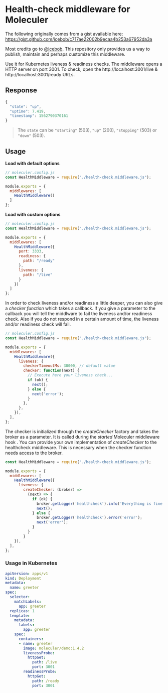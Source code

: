 # Health-check middleware for Moleculer

The following originally comes from a gist available here:
https://gist.github.com/icebob/c717ae22002b9ecaa4b253a67952da3a

Most credits go to [@icebob](https://github.com/icebob).
This repository only provides us a way to publish, maintain and perhaps customize this middleware.

Use it for Kubernetes liveness & readiness checks.
The middleware opens a HTTP server on port 3001.
To check, open the http://localhost:3001/live & http://localhost:3001/ready URLs.

## Response

```js
{
  "state": "up",
  "uptime": 7.419,
  "timestamp": 1562790370161
}
```
> The `state` can be `"starting"` (503), `"up"` (200), `"stopping"` (503) or `"down"` (503).

## Usage

**Load with default options**

```js
// moleculer.config.js
const HealthMiddleware = require("./health-check.middleware.js");

module.exports = {
  middlewares: [
    HealthMiddleware()
  ]
};
```

**Load with custom options**

```js
// moleculer.config.js
const HealthMiddleware = require("./health-check.middleware.js");

module.exports = {
  middlewares: [
    HealthMiddleware({
      port: 3333,
      readiness: {
        path: "/ready"
      },
      liveness: {
        path: "/live"
      }
    })
  ]
};
```

In order to check liveness and/or readiness a little deeper, you can also give a *checker function* which takes a callback. If you give a parameter to the callback you will tell the middlware to fail the liveness and/or readiness check.
Also if you do not respond in a certain amount of time, the liveness and/or readiness check will fail.

```js
// moleculer.config.js
const HealthMiddleware = require("./health-check.middleware.js");

module.exports = {
  middlewares: [
    HealthMiddleware({
      liveness: {
        checkerTimeoutMs: 30000, // default value
        checker: function(next) {
          // Execute here your liveness check...
          if (ok) {
            next();
          } else {
            next('error');
          }
        },
      },
    }),
  ],
};
```

The checker is initialized through the *createChecker* factory and takes the broker as a parameter.
It is called during the *started* Moleculer middleware hook .
You can provide your own implementation of *createChecker* to the healthcheck middleware.
This is necessary when the checker function needs access to the broker.

```js
const HealthMiddleware = require("./health-check.middleware.js");

module.exports = {
  middlewares: [
    HealthMiddleware({
      liveness: {
        createChecker: (broker) =>
          (next) => {
            if (ok) {
              broker.getLogger('healthcheck').info('Everything is fine.');
              next();
            } else {
              broker.getLogger('healthcheck').error('error');
              next('error');
            }
          }
        }
    }),
  ],
};
```

### Usage in Kubernetes

```yaml
apiVersion: apps/v1
kind: Deployment
metadata:
  name: greeter
spec:
  selector:
    matchLabels:
      app: greeter
  replicas: 1
  template:
    metadata:
      labels:
        app: greeter
    spec:
      containers:
      - name: greeter
        image: moleculer/demo:1.4.2
        livenessProbe:
          httpGet:
            path: /live
            port: 3001
        readinessProbe:
          httpGet:
            path: /ready
            port: 3001
```

